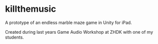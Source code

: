 # killthemusic
A prototype of an endless marble maze game in Unity for iPad.

Created during last years Game Audio Workshop at ZHDK with one of my students.
